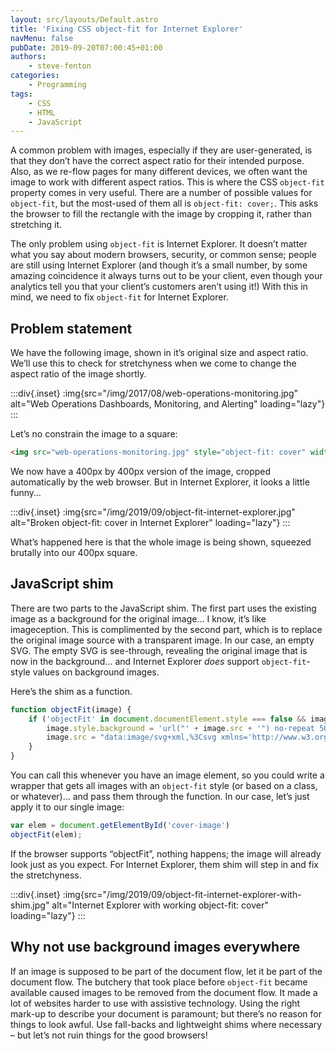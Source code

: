 ```yaml
---
layout: src/layouts/Default.astro
title: 'Fixing CSS object-fit for Internet Explorer'
navMenu: false
pubDate: 2019-09-20T07:00:45+01:00
authors:
    - steve-fenton
categories:
    - Programming
tags:
    - CSS
    - HTML
    - JavaScript
---
```


A common problem with images, especially if they are user-generated, is that they don’t have the correct aspect ratio for their intended purpose. Also, as we re-flow pages for many different devices, we often want the image to work with different aspect ratios. This is where the CSS `object-fit` property comes in very useful. There are a number of possible values for `object-fit`, but the most-used of them all is `object-fit: cover;`. This asks the browser to fill the rectangle with the image by cropping it, rather than stretching it.

The only problem using `object-fit` is Internet Explorer. It doesn’t matter what you say about modern browsers, security, or common sense; people are still using Internet Explorer (and though it’s a small number, by some amazing coincidence it always turns out to be your client, even though your analytics tell you that your client’s customers aren’t using it!) With this in mind, we need to fix `object-fit` for Internet Explorer.

## Problem statement

We have the following image, shown in it’s original size and aspect ratio. We’ll use this to check for stretchyness when we come to change the aspect ratio of the image shortly.

:::div{.inset}
:img{src="/img/2017/08/web-operations-monitoring.jpg" alt="Web Operations Dashboards, Monitoring, and Alerting" loading="lazy"}
:::

Let’s no constrain the image to a square:

```html
<img src="web-operations-monitoring.jpg" style="object-fit: cover" width="400" height="400" id="cover-image" />
```

We now have a 400px by 400px version of the image, cropped automatically by the web browser. But in Internet Explorer, it looks a little funny…

:::div{.inset}
:img{src="/img/2019/09/object-fit-internet-explorer.jpg" alt="Broken object-fit: cover in Internet Explorer" loading="lazy"}
:::

What’s happened here is that the whole image is being shown, squeezed brutally into our 400px square.

## JavaScript shim

There are two parts to the JavaScript shim. The first part uses the existing image as a background for the original image… I know, it’s like imageception. This is complimented by the second part, which is to replace the original image source with a transparent image. In our case, an empty SVG. The empty SVG is see-through, revealing the original image that is now in the background… and Internet Explorer *does* support `object-fit`-style values on background images.

Here’s the shim as a function.

```javascript
function objectFit(image) {
    if ('objectFit' in document.documentElement.style === false && image.currentStyle['object-fit']) {
        image.style.background = 'url("' + image.src + '") no-repeat 50%/' + image.currentStyle['object-fit'];
        image.src = "data:image/svg+xml,%3Csvg xmlns='http://www.w3.org/2000/svg' width='" + image.width + "' height='" + image.height + "'%3E%3C/svg%3E";
    }
}
```

You can call this whenever you have an image element, so you could write a wrapper that gets all images with an `object-fit` style (or based on a class, or whatever)… and pass them through the function. In our case, let’s just apply it to our single image:

```javascript
var elem = document.getElementById('cover-image')
objectFit(elem);
```

If the browser supports “objectFit”, nothing happens; the image will already look just as you expect. For Internet Explorer, them shim will step in and fix the stretchyness.

:::div{.inset}
:img{src="/img/2019/09/object-fit-internet-explorer-with-shim.jpg" alt="Internet Explorer with working object-fit: cover" loading="lazy"}
:::

## Why not use background images everywhere

If an image is supposed to be part of the document flow, let it be part of the document flow. The butchery that took place before `object-fit` became available caused images to be removed from the document flow. It made a lot of websites harder to use with assistive technology. Using the right mark-up to describe your document is paramount; but there’s no reason for things to look awful. Use fall-backs and lightweight shims where necessary – but let’s not ruin things for the good browsers!